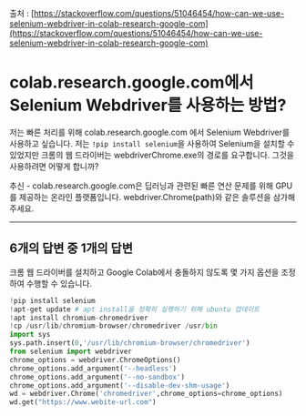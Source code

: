 출처 : [https://stackoverflow.com/questions/51046454/how-can-we-use-selenium-webdriver-in-colab-research-google-com](https://stackoverflow.com/questions/51046454/how-can-we-use-selenium-webdriver-in-colab-research-google-com)

# colab.research.google.com에서 Selenium Webdriver를 사용하는 방법?

저는 빠른 처리를 위해 colab.research.google.com 에서 Selenium Webdriver를 사용하고 싶습니다. 저는 `!pip install selenium`을 사용하여 Selenium을 설치할 수 있었지만 크롬의 웹 드라이버는 webdriverChrome.exe의 경로를 요구합니다. 그것을 사용하려면 어떻게 합니까?

추신 - colab.research.google.com은 딥러닝과 관련된 빠른 연산 문제를 위해 GPU를 제공하는 온라인 플랫폼입니다. webdriver.Chrome(path)와 같은 솔루션을 삼가해 주세요.

---

## 6개의 답변 중 1개의 답변

크롬 웹 드라이버를 설치하고 Google Colab에서 충돌하지 않도록 몇 가지 옵션을 조정하여 수행할 수 있습니다.

```python
!pip install selenium
!apt-get update # apt install을 정확히 실행하기 위해 ubuntu 업데이트
!apt install chromium-chromedriver
!cp /usr/lib/chromium-browser/chromedriver /usr/bin
import sys
sys.path.insert(0,'/usr/lib/chromium-browser/chromedriver')
from selenium import webdriver
chrome_options = webdriver.ChromeOptions()
chrome_options.add_argument('--headless')
chrome_options.add_argument('--no-sandbox')
chrome_options.add_argument('--disable-dev-shm-usage')
wd = webdriver.Chrome('chromedriver',chrome_options=chrome_options)
wd.get("https://www.webite-url.com")
```
